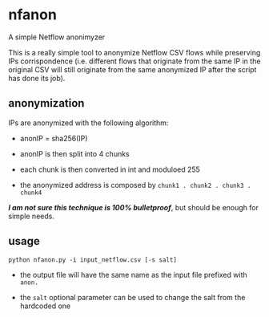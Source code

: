 # nfanon
A simple Netflow anonimyzer

This is a really simple tool to anonymize Netflow CSV flows while preserving IPs corrispondence (i.e. different flows that originate from the same IP in the original CSV will still originate from the same anonymized IP after the script has done its job).

## anonymization

IPs are anonymized with the following algorithm:

* anonIP = sha256(IP)

* anonIP is then split into 4 chunks

* each chunk is then converted in int and moduloed 255

* the anonymized address is composed by `chunk1 . chunk2 . chunk3 . chunk4`

***I am not sure this technique is 100% bulletproof***, but should be enough for simple needs.

## usage

`python nfanon.py -i input_netflow.csv [-s salt]`

* the output file will have the same name as the input file prefixed with `anon.`

* the `salt` optional parameter can be used to change the salt from the hardcoded one

